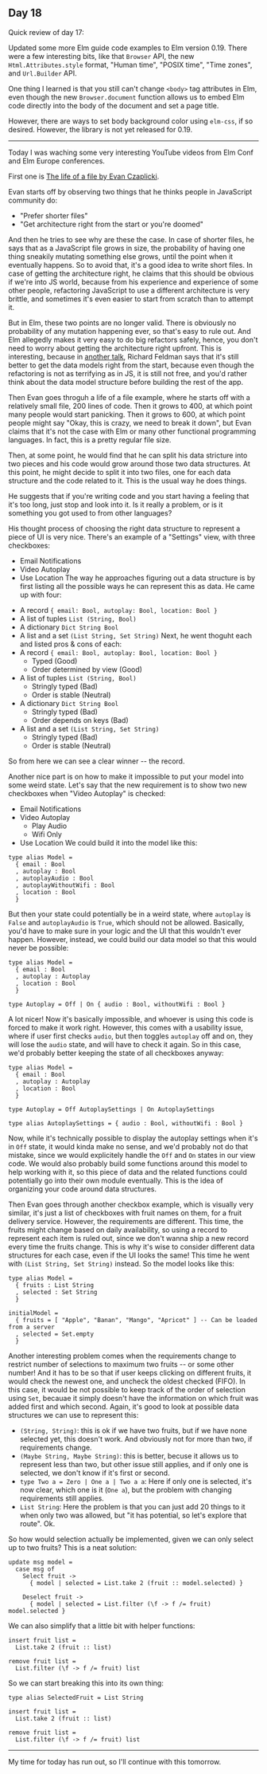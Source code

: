 ## Day 18

Quick review of day 17:

Updated some more Elm guide code examples to Elm version 0.19. There were a few interesting bits, like that `Browser` API, the new `Html.Attributes.style` format, "Human time", "POSIX time", "Time zones", and `Url.Builder` API.

One thing I learned is that you still can't change `<body>` tag attributes in Elm, even though the new `Browser.document` function allows us to embed Elm code directly into the body of the document and set a page title.

However, there are ways to set body background color using `elm-css`, if so desired. However, the library is not yet released for 0.19.

---

Today I was waching some very interesting YouTube videos from Elm Conf and Elm Europe conferences.

First one is [The life of a file by Evan Czaplicki](https://www.youtube.com/watch?v=XpDsk374LDE).

Evan starts off by observing two things that he thinks people in JavaScript community do:
- "Prefer shorter files"
- "Get architecture right from the start or you're doomed"

And then he tries to see why are these the case. In case of shorter files, he says that as a JavaScript file grows in size, the probability of having one thing sneakily mutating something else grows, until the point when it eventually happens. So to avoid that, it's a good idea to write short files. In case of getting the architecture right, he claims that this should be obvious if we're into JS world, because from his experience and experience of some other people, refactoring JavaScript to use a different architecture is very brittle, and sometimes it's even easier to start from scratch than to attempt it.

But in Elm, these two points are no longer valid. There is obviously no probability of any mutation happening ever, so that's easy to rule out. And Elm allegedly makes it very easy to do big refactors safely, hence, you don't need to worry about getting the architecture right upfront. This is interesting, because in [another talk](https://www.youtube.com/watch?v=x1FU3e0sT1I), Richard Feldman says that it's still better to get the data models right from the start, because even though the refactoring is not as terrifying as in JS, it is still not free, and you'd rather think about the data model structure before building the rest of the app.

Then Evan goes throguh a life of a file example, where he starts off with a relatively small file, 200 lines of code. Then it grows to 400, at which point many people would start panicking. Then it grows to 600, at which point people might say "Okay, this is crazy, we need to break it down", but Evan claims that it's not the case with Elm or many other functional programming languages. In fact, this is a pretty regular file size.

Then, at some point, he would find that he can split his data stricture into two pieces and his code would grow around those two data structures. At this point, he might decide to split it into two files, one for each data structure and the code related to it. This is the usual way he does things.

He suggests that if you're writing code and you start having a feeling that it's too long, just stop and look into it. Is it really a problem, or is it something you got used to from other languages?

His thought process of choosing the right data structure to represent a piece of UI is very nice. There's an example of a "Settings" view, with three checkboxes:
* Email Notifications
* Video Autoplay
* Use Location
The way he approaches figuring out a data structure is by first listing all the possible ways he can represent this as data. He came up with four:
- A record `{ email: Bool, autoplay: Bool, location: Bool }`
- A list of tuples `List (String, Bool)`
- A dictionary `Dict String Bool`
- A list and a set `(List String, Set String)`
Next, he went thoguht each and listed pros & cons of each:
- A record `{ email: Bool, autoplay: Bool, location: Bool }`
  - Typed (Good)
  - Order determined by view (Good)
- A list of tuples `List (String, Bool)`
  - Stringly typed (Bad)
  - Order is stable (Neutral)
- A dictionary `Dict String Bool`
  - Stringly typed (Bad)
  - Order depends on keys (Bad)
- A list and a set `(List String, Set String)`
  - Stringly typed (Bad)
  - Order is stable (Neutral)

So from here we can see a clear winner -- the record.

Another nice part is on how to make it impossible to put your model into some weird state. Let's say that the new requirement is to show two new checkboxes when "Video Autoplay" is checked:
* Email Notifications
* Video Autoplay
  * Play Audio
  * Wifi Only
* Use Location
We could build it into the model like this:
```
type alias Model =
  { email : Bool
  , autoplay : Bool
  , autoplayAudio : Bool
  , autoplayWithoutWifi : Bool
  , location : Bool
  }
```
But then your state could potentially be in a weird state, where `autoplay` is `False` and `autoplayAudio` is `True`, which should not be allowed. Basically, you'd have to make sure in your logic and the UI that this wouldn't ever happen. However, instead, we could build our data model so that this would never be possible:
```
type alias Model =
  { email : Bool
  , autoplay : Autoplay
  , location : Bool
  }

type Autoplay = Off | On { audio : Bool, withoutWifi : Bool }
```
A lot nicer! Now it's basically impossible, and whoever is using this code is forced to make it work right.
However, this comes with a usability issue, where if user first checks `audio`, but then toggles `autoplay` off and on, they will lose the `audio` state, and will have to check it again. So in this case, we'd probably better keeping the state of all checkboxes anyway:
```
type alias Model =
  { email : Bool
  , autoplay : Autoplay
  , location : Bool
  }

type Autoplay = Off AutoplaySettings | On AutoplaySettings

type alias AutoplaySettings = { audio : Bool, withoutWifi : Bool }
```
Now, while it's technically possible to display the autoplay settings when it's in `Off` state, it would kinda make no sense, and we'd probably not do that mistake, since we would explicitely handle the `Off` and `On` states in our view code.
We would also probably build some functions around this model to help working with it, so this piece of data and the related functions could potentially go into their own module eventually. This is the idea of organizing your code around data structures.

Then Evan goes through another checkbox example, which is visually very similar, it's just a list of checkboxes with fruit names on them, for a fruit delivery service. However, the requirements are different. This time, the fruits might change based on daily availability, so using a record to represent each item is ruled out, since we don't wanna ship a new record every time the fruits change. This is why it's wise to consider different data structures for each case, even if the UI looks the same! This time he went with `(List String, Set String)` instead. So the model looks like this:
```
type alias Model =
  { fruits : List String
  , selected : Set String
  }

initialModel =
  { fruits = [ "Apple", "Banan", "Mango", "Apricot" ] -- Can be loaded from a server
  , selected = Set.empty
  }
```

Another interesting problem comes when the requirements change to restrict number of selections to maximum two fruits -- or some other number! And it has to be so that if user keeps clicking on different fruits, it would check the newest one, and uncheck the oldest checked (FIFO). In this case, it would be not possible to keep track of the order of selection using `Set`, becauae it simply doesn't have the information on which fruit was added first and which second. Again, it's good to look at possible data structures we can use to represent this:
- `(String, String)`: this is ok if we have two fruits, but if we have none selected yet, this doesn't work. And obviously not for more than two, if requirements change.
- `(Maybe String, Maybe String)`: this is better, becuse it allows us to represent less than two, but other issue still applies, and if only one is selected, we don't know if it's first or second.
- `type Two a = Zero | One a | Two a a`: Here if only one is selected, it's now clear, which one is it (`One a`), but the problem with changing requirements still applies.
- `List String`: Here the problem is that you can just add 20 things to it when only two was allowed, but "it has potential, so let's explore that route". Ok.

So how would selection actually be implemented, given we can only select up to two fruits? This is a neat solution:
```
update msg model =
  case msg of
    Select fruit ->
      { model | selected = List.take 2 (fruit :: model.selected) }
    
    Deselect fruit ->
      { model | selected = List.filter (\f -> f /= fruit) model.selected }
```
We can also simplify that a little bit with helper functions:
```
insert fruit list =
  List.take 2 (fruit :: list)

remove fruit list =
  List.filter (\f -> f /= fruit) list
```

So we can start breaking this into its own thing:
```
type alias SelectedFruit = List String

insert fruit list =
  List.take 2 (fruit :: list)

remove fruit list =
  List.filter (\f -> f /= fruit) list
```

---

My time for today has run out, so I'll continue with this tomorrow.